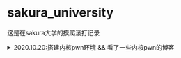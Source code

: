 # sakura_university

这是在sakura大学的摸爬滚打记录

<details>
<summary>2020.10.20:搭建内核pwn环境 && 看了一些内核pwn的博客</summary>
